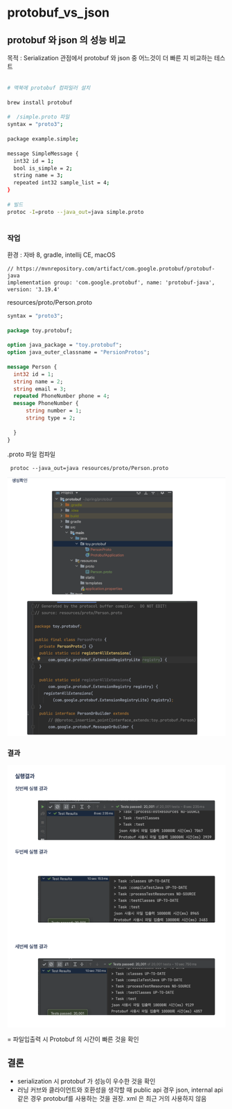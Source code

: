 # protobuf_vs_json
## protobuf 와 json 의 성능 비교

목적 : Serialization 관점에서 protobuf 와 json 중 어느것이 더 빠른 지 비교하는 테스트

```bash

# 맥북에 protobuf 컴파일러 설치

brew install protobuf

#  /simple.proto 파일
syntax = "proto3";

package example.simple;

message SimpleMessage {
  int32 id = 1;
  bool is_simple = 2;
  string name = 3;
  repeated int32 sample_list = 4;
}

# 빌드
protoc -I=proto --java_out=java simple.proto
  
```


### 작업 

환경 : 자바 8, gradle, intellij CE, macOS



```
// https://mvnrepository.com/artifact/com.google.protobuf/protobuf-java
implementation group: 'com.google.protobuf', name: 'protobuf-java', version: '3.19.4'

```



resources/proto/Person.proto

```protobuf
syntax = "proto3";

package toy.protobuf;

option java_package = "toy.protobuf";
option java_outer_classname = "PersionProtos";

message Person {
  int32 id = 1;
  string name = 2;
  string email = 3;
  repeated PhoneNumber phone = 4;
  message PhoneNumber {
      string number = 1;
      string type = 2;

  }
}
```



.proto 파일 컴파일

```
 protoc --java_out=java resources/proto/Person.proto

```



![image-20220415231611266](README.assets/image-20220415231611266.png)





### 결과

![image-20220415231415418](README.assets/image-20220415231415418.png)

= 파일입출력 시   Protobuf 의 시간이 빠른 것을 확인

 

## 결론

- serialization 시 protobuf 가 성능이 우수한 것을 확인
- 러닝 커브와 클라이언트와 호환성을 생각할 때 public api 경우 json, internal api 같은 경우 protobuf를 사용하는 것을 권장. xml 은 최근 거의 사용하지 않음
